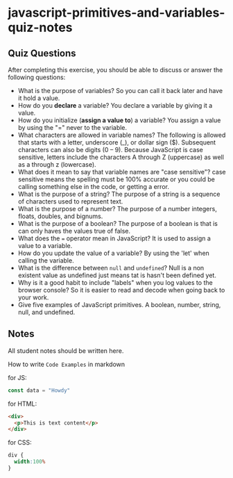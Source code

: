 # javascript-primitives-and-variables-quiz-notes

## Quiz Questions

After completing this exercise, you should be able to discuss or answer the following questions:

- What is the purpose of variables?
So you can call it back later and have it hold a value.
- How do you **declare** a variable?
You declare a variable by giving it a value.
- How do you initialize (**assign a value to**) a variable?
 You assign a value by using the "=" never to the variable.
- What characters are allowed in variable names?
The following is allowed that starts with a letter, underscore (_), or dollar sign ($). Subsequent characters can also be digits (0 – 9). Because JavaScript is case sensitive, letters include the characters A through Z (uppercase) as well as a through z (lowercase).
- What does it mean to say that variable names are "case sensitive"?
case sensitive means the spelling must be 100% accurate or you could be calling something else in the code, or getting a error.
- What is the purpose of a string?
The purpose of a string is a sequence of characters used to represent text.
- What is the purpose of a number?
The purpose of a number integers, floats, doubles, and bignums.
- What is the purpose of a boolean?
The purpose of a boolean is that is can only haves the values true of false.
- What does the `=` operator mean in JavaScript?
It is used to assign a value to a variable.
- How do you update the value of a variable?
By using the 'let' when calling the variable.
- What is the difference between `null` and `undefined`?
Null is a non existent value as undefined just means tat is hasn't been defined yet.
- Why is it a good habit to include "labels" when you log values to the browser console?
So it is easier to read and decode when going back to your work.
- Give five examples of JavaScript primitives.
A boolean, number, string, null, and undefined.
## Notes

All student notes should be written here.


How to write `Code Examples` in markdown

for JS:
```javascript
const data = "Howdy"
```

for HTML:
```html
<div>
  <p>This is text content</p>
</div>
```

for CSS:
```css
div {
  width:100%
}
```
